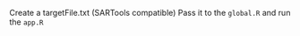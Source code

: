 Create a targetFile.txt (SARTools compatible)
Pass it to the ```global.R``` and run the ```app.R```
